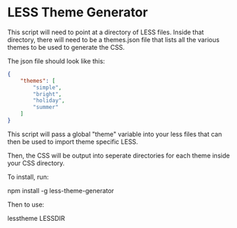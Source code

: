 # LESS Theme Generator

This script will need to point at a directory of LESS files.  Inside that directory, there will need to be a themes.json file that lists all the various themes to be used to generate the CSS.  

The json file should look like this:

```json
{
	"themes": [
		"simple",
		"bright",
		"holiday",
		"summer"
	]
}
```

This script will pass a global "theme" variable into your less files that can then be used to import theme specific LESS.

Then, the CSS will be output into seperate directories for each theme inside your CSS directory.

To install, run:

npm install -g less-theme-generator

Then to use:

lesstheme LESSDIR
